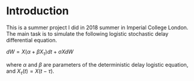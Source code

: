 # Introduction  
This is a summer project I did in 2018 summer in Imperial College London. The main task is to simulate the following logistic stochastic delay differential equation. 

$dW=X( \alpha +\beta X_\tau )dt+\sigma X dW$

where $\alpha$ and $\beta$ are parameters of the deterministic delay logistic equation, and $X_\tau(t)=X(t-\tau)$.




<!--stackedit_data:
eyJoaXN0b3J5IjpbMTAyODQyNTEyNiwtMzgzMTM4MzQ0LDYzNj
U5MDYzNF19
-->
